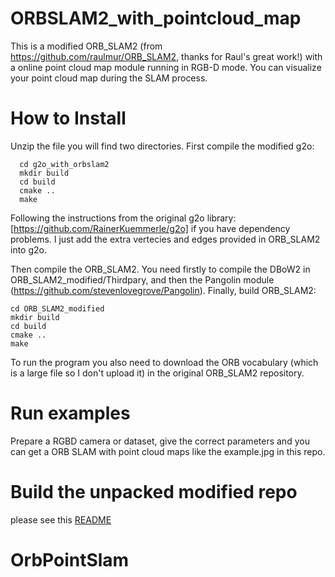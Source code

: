 # ORBSLAM2_with_pointcloud_map
This is a modified ORB_SLAM2 (from https://github.com/raulmur/ORB_SLAM2, thanks for Raul's great work!) with a online point cloud map module running in RGB-D mode. You can visualize your point cloud map during the SLAM process. 

# How to Install
Unzip the file you will find two directories. First compile the modified g2o:

```
  cd g2o_with_orbslam2
  mkdir build
  cd build
  cmake ..
  make 
```

Following the instructions from the original g2o library: [https://github.com/RainerKuemmerle/g2o] if you have dependency problems. I just add the extra vertecies and edges provided in ORB_SLAM2 into g2o. 

Then compile the ORB_SLAM2. You need firstly to compile the DBoW2 in ORB_SLAM2_modified/Thirdpary, and then the Pangolin module (https://github.com/stevenlovegrove/Pangolin). Finally, build ORB_SLAM2:

```
cd ORB_SLAM2_modified
mkdir build
cd build
cmake ..
make
```

To run the program you also need to download the ORB vocabulary (which is a large file so I don't upload it) in the original ORB_SLAM2 repository.

# Run examples
Prepare a RGBD camera or dataset, give the correct parameters and you can get a ORB SLAM with point cloud maps like the example.jpg in this repo.

# Build the unpacked modified repo 

please see this [README](./ORB_SLAM2_modified/README.md)
# OrbPointSlam
